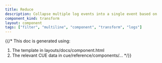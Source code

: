 ```yaml
---
title: Reduce
description: Collapse multiple log events into a single event based on a set of conditions and merge strategies
component_kind: transform
layout: component
tags: ["filter", "multiline", "component", "transform", "logs"]
---
```


{{/*
This doc is generated using:

1. The template in layouts/docs/component.html
2. The relevant CUE data in cue/reference/components/...
*/}}
